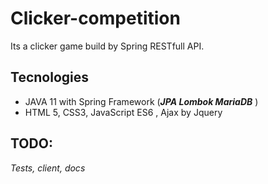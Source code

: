 # Clicker-competition
Its a clicker game build by Spring RESTfull API. 

## Tecnologies
* JAVA 11 with Spring Framework (***JPA Lombok MariaDB*** )
* HTML 5, CSS3, JavaScript ES6 , Ajax by Jquery

## TODO:
_Tests, client, docs_
